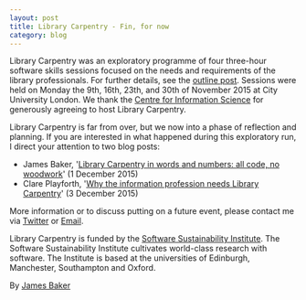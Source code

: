 ```yaml
---
layout: post
title: Library Carpentry - Fin, for now
category: blog
---
```


Library Carpentry was an exploratory programme of four three-hour software skills sessions focused on the needs and requirements of the library professionals. For further details, see the [outline post](http://librarycarpentry.github.io/outline/). Sessions were held on Monday the 9th, 16th, 23th, and 30th of November 2015 at City University London. We thank the [Centre for Information Science](https://www.city.ac.uk/department-library-information-science/centre-for-information-science) for generously agreeing to host Library Carpentry.

Library Carpentry is far from over, but we now into a phase of reflection and planning. If you are interested in what happened during this exploratory run, I direct your attention to two blog posts:

- James Baker, '[Library Carpentry in words and numbers: all code, no woodwork](http://cradledincaricature.com/2015/12/01/library-carpentry-in-words-and-numbers-all-code-no-woodwork/)' (1 December 2015)
- Clare Playforth, '[Why the information profession needs Library Carpentry](http://software.ac.uk/blog/2015-12-03-why-information-profession-needs-library-carpentry-0)' (3 December 2015)

More information or to discuss putting on a future event, please contact me via [Twitter](https://twitter.com/j_w_baker) or [Email](http://www.sussex.ac.uk/profiles/371022).

Library Carpentry is funded by the [Software Sustainability Institute](http://software.ac.uk/). The Software Sustainability Institute cultivates world-class research with software. The Institute is based at the universities of Edinburgh, Manchester, Southampton and Oxford.

By [James Baker](drjwbaker)
